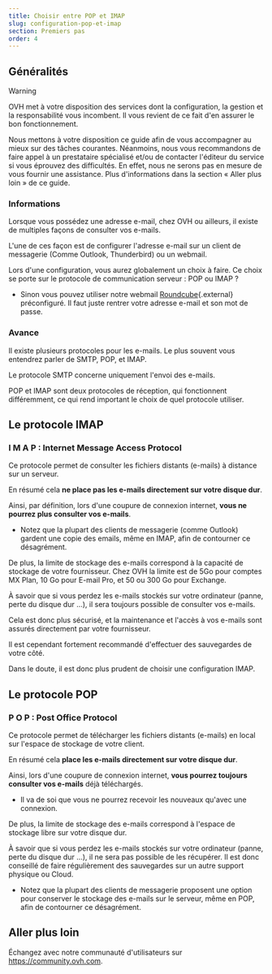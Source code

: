 ```yaml
---
title: Choisir entre POP et IMAP
slug: configuration-pop-et-imap
section: Premiers pas
order: 4
---
```



## Généralités

> [!warning]
>
> OVH met à votre disposition des services dont la configuration, la gestion et la responsabilité vous incombent. Il vous revient de ce fait d'en assurer le bon fonctionnement.
> 
> Nous mettons à votre disposition ce guide afin de vous accompagner au mieux sur des tâches courantes. Néanmoins, nous vous recommandons de faire appel à un prestataire spécialisé et/ou de contacter l'éditeur du service si vous éprouvez des difficultés. En effet, nous ne serons pas en mesure de vous fournir une assistance. Plus d'informations dans la section « Aller plus loin » de ce guide.
> 

### Informations
Lorsque vous possédez une adresse e-mail, chez OVH ou ailleurs, il existe de multiples façons de consulter vos e-mails.

L'une de ces façon est de configurer l'adresse e-mail sur un client de messagerie (Comme Outlook, Thunderbird) ou un webmail.

Lors d'une configuration, vous aurez globalement un choix à faire. Ce choix se porte sur le protocole de communication serveur : POP ou IMAP ?

- Sinon vous pouvez utiliser notre webmail [Roundcube](https://mail.ovh.net/){.external} préconfiguré. Il faut juste rentrer votre adresse e-mail et son mot de passe.


### Avance
Il existe plusieurs protocoles pour les e-mails. Le plus souvent vous entendrez parler de SMTP, POP, et IMAP.

Le protocole SMTP concerne uniquement l'envoi des e-mails.

POP et IMAP sont deux protocoles de réception, qui fonctionnent différemment, ce qui rend important le choix de quel protocole utiliser.


## Le protocole IMAP

### I M A P &#58; Internet Message Access Protocol
Ce protocole permet de consulter les fichiers distants (e-mails) à distance sur un serveur.

En résumé cela **ne place pas les e-mails directement sur votre disque dur**.

Ainsi, par définition, lors d'une coupure de connexion internet, **vous ne pourrez plus consulter vos e-mails**.

- Notez que la plupart des clients de messagerie (comme Outlook) gardent une copie des emails, même en IMAP, afin de contourner ce désagrément.

De plus, la limite de stockage des e-mails correspond à la capacité de stockage de votre fournisseur. Chez OVH la limite est de 5Go pour comptes MX Plan, 10 Go pour E-mail Pro, et 50 ou 300 Go pour Exchange.

À savoir que si vous perdez les e-mails stockés sur votre ordinateur (panne, perte du disque dur ...), il sera toujours possible de consulter vos e-mails.

Cela est donc plus sécurisé, et la maintenance et l'accès à vos e-mails sont assurés directement par votre fournisseur.

Il est cependant fortement recommandé d'effectuer des sauvegardes de votre côté.

Dans le doute, il est donc plus prudent de choisir une configuration IMAP.


## Le protocole POP

### P O P &#58; Post Office Protocol
Ce protocole permet de télécharger les fichiers distants (e-mails) en local sur l'espace de stockage de votre client.

En résumé cela **place les e-mails directement sur votre disque dur**.

Ainsi, lors d'une coupure de connexion internet, **vous pourrez toujours consulter vos e-mails** déjà téléchargés.

- Il va de soi que vous ne pourrez recevoir les nouveaux qu'avec une connexion.

De plus, la limite de stockage des e-mails correspond à l'espace de stockage libre sur votre disque dur.

À savoir que si vous perdez les e-mails stockés sur votre ordinateur (panne, perte du disque dur ...), il ne sera pas possible de les récupérer. Il est donc conseillé de faire régulièrement des sauvegardes sur un autre support physique ou Cloud.

- Notez que la plupart des clients de messagerie proposent une option pour conserver le stockage des e-mails sur le serveur, même en POP, afin de contourner ce désagrément.


## Aller plus loin

Échangez avec notre communauté d'utilisateurs sur <https://community.ovh.com>.